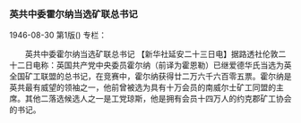 ### 英共中委霍尔纳当选矿联总书记

1946-08-30
第1版()
专栏：

　　英共中委霍尔纳当选矿联总书记
    【新华社延安二十三日电】据路透社伦敦二十二日电称：英国共产党中央委员霍尔纳（前译为霍恩勒）已继爱德华氏当选为英全国矿工联盟的总书记，在竞赛中，霍尔纳获得廿二万六千六百零五票。霍尔纳是英共最有威望的领袖之一，他前曾被选为具有十万会员的南威尔士矿工同盟的主席。其他二落选候选人之一是工党琼斯，他是拥有会员十四万人的约克郡矿工协会的书记。
